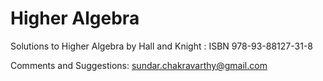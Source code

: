 # Higher Algebra
Solutions to Higher Algebra by Hall and Knight : ISBN 978-93-88127-31-8

Comments and Suggestions: 
sundar.chakravarthy@gmail.com
